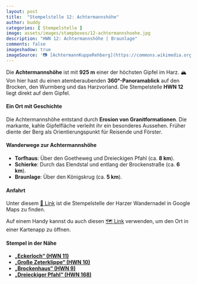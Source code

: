 ```yaml
---
layout: post
title:  "Stempelstelle 12: Achtermannshöhe"
author: buddy
categories: [ Stempelstelle ]
image: assets/images/stampboxes/12-achtermannshoehe.jpg
description: "HWN 12: Achtermannshöhe | Braunlage"
comments: false
imageshadow: true
imageSource: '📷 [AchtermannKuppeRehberg](https://commons.wikimedia.org/wiki/File:AchtermannKuppeRehberg.jpg) von Der ursprünglich hochladende Benutzer war <a href="https://en.wikipedia.org/wiki/de:User:Kassandro" class="extiw" title="w:de:User:Kassandro">Kassandro</a> in der <a href="https://en.wikipedia.org/wiki/de:" class="extiw" title="w:de:">Wikipedia auf Deutsch</a> unter Lizenz [CC BY-SA 3.0](http://creativecommons.org/licenses/by-sa/3.0/)'
---
```


Die **Achtermannshöhe** ist mit **925 m** einer der höchsten Gipfel im Harz. 🏔️ Von hier hast du einen atemberaubenden **360°-Panoramablick** auf den Brocken, den Wurmberg und das Harzvorland. Die Stempelstelle **HWN 12** liegt direkt auf dem Gipfel.

#### Ein Ort mit Geschichte

Die Achtermannshöhe entstand durch **Erosion von Granitformationen**. Die markante, kahle Gipfelfläche verleiht ihr ein besonderes Aussehen. Früher diente der Berg als Orientierungspunkt für Reisende und Förster.

#### Wanderwege zur Achtermannshöhe

- **Torfhaus**: Über den Goetheweg und Dreieckigen Pfahl (ca. **8 km**).
- **Schierke**: Durch das Elendstal und entlang der Brockenstraße (ca. **6 km**).
- **Braunlage**: Über den Königskrug (ca. **5 km**).

#### Anfahrt

Unter diesem [📍 Link](https://www.google.com/maps/dir/?api=1&origin=&destination=51.75772%2C%2010.62334) ist die Stempelstelle der Harzer Wandernadel in Google Maps zu finden.

<div class="android-only">
  Auf einem Handy kannst du auch diesen 
  <a href="geo:51.75772,10.62334">🗺️ Link</a> 
  verwenden, um den Ort in einer Kartenapp zu öffnen.
  <p></p>
</div>

#### Stempel in der Nähe

- [**„Eckerloch“ (HWN 11)**](/stempelstelle-011-eckerloch)
- [**„Große Zeterklippe“ (HWN 10)**](/stempelstelle-010-grosse-zeterklippe)
- [**„Brockenhaus“ (HWN 9)**](/stempelstelle-009-brockenhaus)
- [**„Dreieckiger Pfahl“ (HWN 168)**](/stempelstelle-168-dreieckiger-pfahl)
